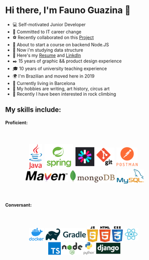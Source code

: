 # Hi there, I'm Fauno Guazina 👋  

- 💻 Self-motivated Junior Developer
- 🎯 Committed to IT career change
- ⚽ Recently collaborated on this [Project](https://github.com/it-academyproject/ITProject-Soccer-Backend)
- 🔭 About to start a course on backend Node.JS
- 📓 Now i'm studying data structure
- 📃 Here's my [Resume](https://drive.google.com/file/d/1xyfurLD28w_6fWQe3NeignB68M4o-CVN/view) and [LinkdIn](https://www.linkedin.com/in/fauno-guazina/?locale=en_US)
- ✒️ 15 years of graphic && product design experience
- 🎓 10 years of university teaching experience
- 🌍 I'm Brazilian and moved here in 2019
- 🏡 Currently living in Barcelona
- 🎨 My hobbies are writing, art history, circus art
- 🗻 Recently I have been interested in rock climbing


## My skills include:

#### Proficient:
<span style="align-items:center;display:flex;flex-direction:row;flex-wrap:wrap;justify-content:center;margin: 60px;">
  <img title="Java" alt="Java" src="https://github.com/FaunoGuazina/FaunoGuazina/blob/main/Logos/java.png" height="80" />  &ensp;
  <img title="Spring" alt="Spring" src="https://github.com/FaunoGuazina/FaunoGuazina/blob/main/Logos/spring2.png" height="80" /> &ensp;
  <img title="JWT" alt="JWT" src="https://github.com/FaunoGuazina/FaunoGuazina/blob/main/Logos/jwt.png" height="60" /> &nbsp;
  <img title="Git" alt="Git" src="https://github.com/FaunoGuazina/FaunoGuazina/blob/main/Logos/git2.png" height="60" /> &ensp;
  <img title="Postman" alt="Postman" src="https://github.com/FaunoGuazina/FaunoGuazina/blob/main/Logos/postman.png" height="60" /> &ensp;
  <img title="Maven" alt="Maven" src="https://github.com/FaunoGuazina/FaunoGuazina/blob/main/Logos/maven.png" height="35" /> &ensp;
  <img title="MongoDB" alt="MongoDB" src="https://github.com/FaunoGuazina/FaunoGuazina/blob/main/Logos/mongodb.png" height="40" /> &ensp;
  <img title="MySQL" alt="MySQL" src="https://github.com/FaunoGuazina/FaunoGuazina/blob/main/Logos/MySQL.png" height="45" />
</span>

#### Conversant:
<span style="align-items:center;display:flex;flex-direction:row;flex-wrap:wrap;justify-content:center;margin: 60px;">
  <img title="Docker" alt="Docker" src="https://github.com/FaunoGuazina/FaunoGuazina/blob/main/Logos/docker.png" height="40" /> &nbsp;
  <img title="Gradle" alt="Gradle" src="https://github.com/FaunoGuazina/FaunoGuazina/blob/main/Logos/gradle.png" height="40" /> &nbsp;
  <img title="JavaScript" alt="JavaScript" src="https://github.com/FaunoGuazina/FaunoGuazina/blob/main/Logos/javascript.png" height="50" /> &nbsp;
  <img title="HTML5" alt="HTML5" src="https://github.com/FaunoGuazina/FaunoGuazina/blob/main/Logos/html5.png" height="50" /> &nbsp;
  <img title="CSS3" alt="CSS3" src="https://github.com/FaunoGuazina/FaunoGuazina/blob/main/Logos/css3.png" height="50" /> &nbsp;
  <img title="React" alt="React" src="https://github.com/FaunoGuazina/FaunoGuazina/blob/main/Logos/react.png" height="40" /> &nbsp;
  <img title="TypeScript" alt="TypeScript" src="https://github.com/FaunoGuazina/FaunoGuazina/blob/main/Logos/typescript.png" height="40" /> &nbsp;
  <img title="Node.JS" alt="Node.JS" src="https://github.com/FaunoGuazina/FaunoGuazina/blob/main/Logos/nodejs.png" height="40" /> &nbsp;
  <img title="Python" alt="Python" src="https://github.com/FaunoGuazina/FaunoGuazina/blob/main/Logos/python.png" height="40" /> &nbsp;
  <img title="Django" alt="Django" src="https://github.com/FaunoGuazina/FaunoGuazina/blob/main/Logos/django2.png" height="35" />
</span>
<!--
<span style="align-items:center;display:flex;flex-direction:row;flex-wrap:wrap;justify-content:center;margin: 60px;">
  <img title="illustrator" alt="illustrator" src="https://github.com/FaunoGuazina/FaunoGuazina/blob/main/Logos/adobe-illustrator.png" height="60" />
  <img title="indesign" alt="indesign" src="https://github.com/FaunoGuazina/FaunoGuazina/blob/main/Logos/adobe-indesign.png" height="60" />
  <img title="photoshop" alt="photoshop" src="https://github.com/FaunoGuazina/FaunoGuazina/blob/main/Logos/adobe-photoshop.png" height="60" />
</span> -->
